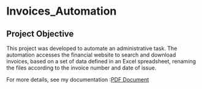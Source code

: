 <h1/>Invoices_Automation</h1>

<h2/>Project Objective</h2>

This project was developed to automate an administrative task. The automation accesses the financial website to search and download invoices, based on a set of data defined in an Excel spreadsheet, renaming the files according to the invoice number and date of issue.

For more details, see my documentation :[PDF Document](Invoices_automation.pdf)

